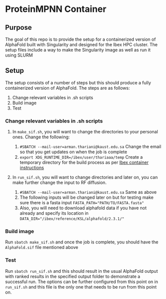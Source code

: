 # ProteinMPNN Container
## Purpose
The goal of this repo is to provide the setup for a containerized version of AlphaFold built with Singularity and designed for the Ibex HPC cluster. The setup files include a way to make the Singularity image as well as run it using SLURM

## Setup
The setup consists of a number of steps but this should produce a fully containerized version of AlphaFold. The steps are as follows:
1. Change relevant variables in .sh scripts
2. Build image
3. Test

### Change relevant variables in .sh scripts
1. In `make_sif.sh`, you will want to change the directories to your personal ones. Change the following:
   1. `#SBATCH --mail-user=arman.thariani@kaust.edu.sa` Change the email so that you get updates on when the job is complete
   2. `export XDG_RUNTIME_DIR=/ibex/user/thariaaa/temp` Create a temporary directory for the build process as per [Ibex container instructions](https://docs.hpc.kaust.edu.sa/soft_env/prog_env/containers/create_image.html#:~:text=While%20building%20images%20with%20%E2%80%93fakeroot%20on%20Ibex%2C%20Always%20allocate%20a%20compute%20node%20on%2C%20(won%E2%80%99t%20work%20on%20login%20nodes).%20export%20XDG_RUNTIME_DIR%3D%24HOME/somewhere%2C%20to%20allow%20temporary%20space%20for%20Singularity%20to%20write%20intermediate%20blobs/images.)
   
2. In `run_sif.sh`, you will want to change directories and later on, you can make further change the input to RF diffusion. 
   1. `#SBATCH --mail-user=arman.thariani@kaust.edu.sa` Same as above
   2. The following inputs will be changed later on but for testing make sure there is a fasta input `FASTA_PATH="PATH/TO/FASTA.fasta"`
   3. Also, you will need to download alphafold data if you have not already and specify its location in `DATA_DIR="/ibex/reference/KSL/alphafold/2.3.1/"`

### Build image
Run `sbatch make_sif.sh` and once the job is complete, you should have the `AlphaFold.sif` file mentioned above

### Test
Run `sbatch run_sif.sh` and this should result in the usual AlphaFold output with ranked results in the specified output folder to demonstrate a successful run.
The options can be further configured from this point on in `run_sif.sh` and this file is the only one that needs to be run from this point on.